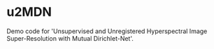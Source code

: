 # u2MDN
Demo code for 'Unsupervised and Unregistered Hyperspectral Image Super-Resolution with Mutual Dirichlet-Net'. 
